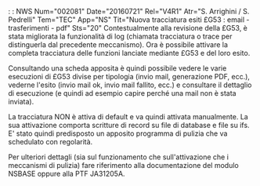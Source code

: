  :  : NWS Num="002081" Date="20160721" Rel="V4R1" Atr="S. Arrighini / S. Pedrelli" Tem="TEC" App="NS" Tit="Nuova tracciatura esiti £G53 :  email - trasferimenti - pdf" Sts="20"
Contestualmente alla revisione della £G53, è stata migliorata la funzionalità di log (chiamata tracciatura o trace per distinguerla dal precedente meccanismo).
Ora è possibile attivare la completa tracciatura delle funzioni lanciate mediante £G53 e del loro esito.

Consultando una scheda apposita è quindi possibile vedere le varie esecuzioni di £G53 divise per tipologia (invio mail, generazione PDF, ecc.), vederne l'esito (invio mail ok, invio mail fallito,
ecc.) e consultare il dettaglio di esecuzione (e quindi ad esempio capire perché una mail non è stata inviata).

La tracciatura NON è attiva di default e va quindi attivata manualmente.
La sua attivazione comporta scritture di record su file di database e file su ifs.
E' stato quindi predisposto un apposito programma di pulizia che va schedulato con regolarità.

Per ulteriori dettagli (sia sul funzionamento che sull'attivazione che i meccanismi di pulizia) fare riferimento alla documentazione del modulo NSBASE oppure alla PTF JA31205A.
